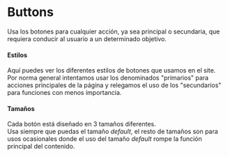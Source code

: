 # Buttons
Usa los botones para cualquier acción, ya sea principal o secundaria,  que requiera conducir al usuario a un determinado objetivo.

#### Estilos
Aquí puedes ver los diferentes estilos de botones que usamos en el site. Por norma general intentamos usar los denominados "primarios" para acciones principales de la página y relegamos el uso de los "secundarios" para funciones con menos importancia.


#### Tamaños
Cada botón está diseñado en 3 tamaños diferentes. <br>Usa siempre que puedas el tamaño _default_, el resto de tamaños son para usos ocasionales donde el uso del tamaño _default_ rompe la función principal del contenido.
